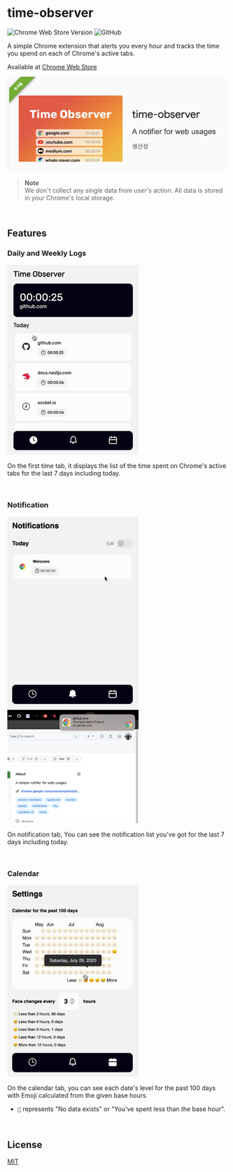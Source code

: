 # time-observer

![Chrome Web Store Version](https://img.shields.io/chrome-web-store/v/pmjhjbicecnbnhnaaipggmodknhijmng?logo=google-chrome&logoColor=%23eee) ![GitHub](https://img.shields.io/github/license/SeiwonPark/time-observer)

A simple Chrome extension that alerts you every hour and tracks the time you spend on each of Chrome's active tabs.

Available at [Chrome Web Store](https://chrome.google.com/webstore/detail/time-observer/pmjhjbicecnbnhnaaipggmodknhijmng)

<a href="https://chrome.google.com/webstore/detail/time-observer/pmjhjbicecnbnhnaaipggmodknhijmng">
<img width="500" src="./images/time-observer.png" alt="chrome-web-store" />
</a>

> **Note**  
> We don't collect any single data from user's action. All data is stored in your Chrome's local storage.

<br />

## Features

### Daily and Weekly Logs

<img width="300" src="./images/daily-weekly.gif" alt="daily-weekly" />

On the first time tab, it displays the list of the time spent on Chrome's active tabs for the last 7 days including today.

<br />

### Notification

<img width="300" src="./images/notification.gif" alt="notification" />

<img width="300" src="./images/alert.png" alt="alert" />

On notification tab, You can see the notification list you've got for the last 7 days including today.

<br />

### Calendar

<img width="300" src="./images/calendar.gif" alt="calendar" />

On the calendar tab, you can see each date's level for the past 100 days with Emoji calculated from the given base hours.

- `🫥` represents "No data exists" or "You've spent less than the base hour".

<br />

## License

[MIT](./LICENSE)
